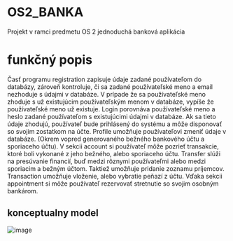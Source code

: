 # OS2_BANKA
Projekt v ramci predmetu OS 2 
jednoduchá banková aplikácia 
# funkčný popis 
Časť programu registration zapisuje údaje zadané používateľom do databázy, zároveň kontroluje, či sa zadané používateľské meno a email nezhoduje s údajmi v databáze. V prípade že sa používateľské meno zhoduje s už existujúcim používateľským menom v databáze, vypíše že používateľské meno už existuje.
Login porovnáva používateľské meno a heslo zadané používateľom s existujúcimi údajmi v databáze. Ak sa tieto údaje zhodujú, používateľ bude prihlásený do systému a môže disponovať so svojim zostatkom na účte.
Profile umožňuje používateľovi zmeniť údaje v databáze. (Okrem vopred generovaného bežného bankového účtu a sporiaceho účtu).
V sekcii account si používateľ môže pozrieť transakcie, ktoré boli vykonané z jeho bežného, alebo sporiaceho účtu.
Transfer slúži na presúvanie financií, buď medzi rôznymi používateľmi alebo medzi sporiacim a bežným účtom. Taktiež umožňuje pridanie zoznamu príjemcov.
Transaction umožňuje vloženie, alebo vybratie peňazí z účtu.
Vďaka sekcii appointment si môže používateľ rezervovať stretnutie so svojim osobným bankárom. 

## konceptualny model 
![image](https://github.com/martinjankech/OS2_BANKA/assets/63880926/8b984bd7-fcff-4dc3-b4fe-2ef2da65af33)

